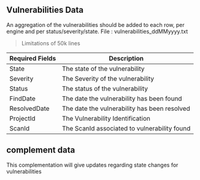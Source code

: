 ## Vulnerabilities Data
An aggregation of the vulnerabilities should be added to each row, per engine and per status/severity/state.
File : vulnerabilities_ddMMyyyy.txt

>  Limitations of 50k lines

| Required Fields | Description                                  |
| --------------- | -------------------------------------------- |
| State           | The state of the vulnerability               |
| Severity        | The Severity of the vulnerability            |
| Status          | The status of the vulnerability              |
| FindDate        | The date the vulnerability has been found    |
| ResolvedDate    | The date the vulnerability has been resolved |
| ProjectId       | The Vulnerability Identification             |
| ScanId          | The ScanId associated to vulnerability found |

## complement data
This complementation will give updates regarding state changes for vulnerabilities
